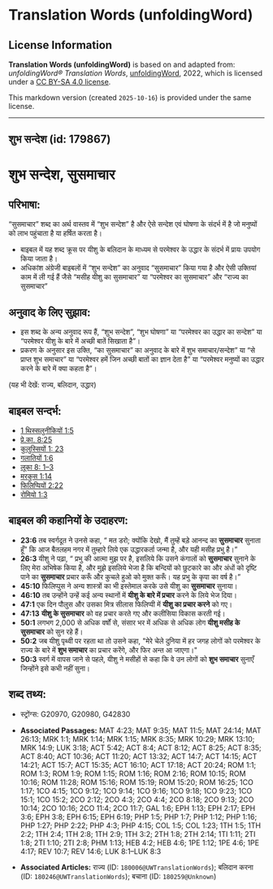# Translation Words (unfoldingWord)

## License Information

**Translation Words (unfoldingWord)** is based on and adapted from: _unfoldingWord® Translation Words_, [unfoldingWord](https://unfoldingword.org/utw), 2022, which is licensed under a [CC BY-SA 4.0 license](https://creativecommons.org/licenses/by-sa/4.0/legalcode.en).

This markdown version (created `2025-10-16`) is provided under the same license.



--------------------------------

## शुभ सन्देश (id: 179867)

शुभ सन्देश, सुसमाचार
====================

परिभाषा:
--------

“सुसमाचार” शब्द का अर्थ वास्तव में “शुभ सन्देश” है और ऐसे सन्देश एवं घोषणा के संदर्भ में है जो मनुष्यों को लाभ पहुंचाता है या हर्षित करता है।

* बाइबल में यह शब्द क्रूस पर यीशु के बलिदान के माध्यम से परमेश्वर के उद्धार के संदर्भ में प्रायः उपयोग किया जाता है।
* अधिकांश अंग्रेजी बाइबलों में “शुभ सन्देश” का अनुवाद “सुसमाचार” किया गया है और ऐसी उक्तियां काम में ली गई हैं जैसे “मसीह यीशु का सुसमाचार” या “परमेश्वर का सुसमाचार” और “राज्य का सुसमाचार”

अनुवाद के लिए सुझाव:
--------------------

* इस शब्द के अन्य अनुवाद रूप हैं, “शुभ सन्देश”, “शुभ घोषणा” या “परमेश्वर का उद्धार का सन्देश” या “परमेश्वर यीशु के बारे में अच्छी बातें सिखाता है”।
* प्रकरण के अनुसार इस उक्ति, “का सुसमाचार” का अनुवाद के बारे में शुभ समाचार/सन्देश” या “से प्राप्त शुभ समाचार” या “परमेश्वर हमें जिन अच्छी बातों का ज्ञान देता है” या “परमेश्वर मनुष्यों का उद्धार करने के बारे में क्या कहता है”।

(यह भी देखें: राज्य, बलिदान, उद्धार)

बाइबल सन्दर्भ:
--------------

* [1 थिस्सलुनीकियों 1:5](https://ref.ly/1Thess0:0)
* [प्रे.का. 8:25](https://ref.ly/Acts8:25)
* [कुलुस्सियों 1: 23](https://ref.ly/Col1:0)
* [गलातियों 1:6](https://ref.ly/Gal1:6)
* [लूका 8: 1–3](https://ref.ly/Luke8:0)
* [मरकुस 1:14](https://ref.ly/Mark1:14)
* [फिलिप्पियों 2:22](https://ref.ly/Phil2:22)
* [रोमियो 1:3](https://ref.ly/Rom1:3)

बाइबल की कहानियों के उदाहरण:
----------------------------

* **23:6** तब स्वर्गदूत ने उनसे कहा, “ मत डरो; क्योंकि देखो, मैं तुम्हें बड़े आनन्द का **सुसमाचार** सुनाता हूँ” कि आज बैतलहम नगर में तुम्हारे लिये एक उद्धारकर्ता जन्मा है, और यही मसीह प्रभु है।”
* **26:3** यीशु ने पढ़ा, “ प्रभु की आत्मा मुझ पर है, इसलिये कि उसने कंगालों को **सुसमाचार** सुनाने के लिए मेरा अभिषेक किया है, और मुझे इसलिये भेजा है कि बन्दियों को छुटकारे का और अंधों को दृष्टि पाने का **सुसमाचार** प्रचार करूँ और कुचले हुओ को मुक्त करूँ। यह प्रभु के कृपा का वर्ष है।”
* **45:10** फिलिप्पुस ने अन्य शास्त्रों का भी इस्तेमाल करके उसे यीशु का **सुसमाचार** सुनाया।
* **46:10** तब उन्होंने उन्हें कई अन्य स्थानों में **यीशु के बारे में प्रचार** करने के लिये भेज दिया।
* **47:1** एक दिन पौलुस और उसका मित्र सीलास फिलिप्पी में **यीशु का प्रचार करने** को गए।
* **47:13** **यीशु के सुसमाचार** को वह प्रचार करते गए और कलीसिया विकास करती गई।
* **50:1** लगभग 2,000 से अधिक वर्षों से, संसार भर में अधिक से अधिक लोग **यीशु मसीह के सुसमाचार** को सुन रहे हैं।
* **50:2** जब यीशु पृथ्वी पर रहता था तो उसने कहा, "मेरे चेले दुनिया में हर जगह लोगों को परमेश्वर के राज्य के बारे में **शुभ समाचार** का प्रचार करेंगे, और फिर अन्त आ जाएगा।"
* **50:3** स्वर्ग में वापस जाने से पहले, यीशु ने मसीहों से कहा कि वे उन लोगों को **शुभ समाचार** सुनाएँ जिन्होंने इसे कभी नहीं सुना।

शब्द तथ्य:
----------

* स्ट्रोंग्स: G20970, G20980, G42830

* **Associated Passages:** MAT 4:23; MAT 9:35; MAT 11:5; MAT 24:14; MAT 26:13; MRK 1:1; MRK 1:14; MRK 1:15; MRK 8:35; MRK 10:29; MRK 13:10; MRK 14:9; LUK 3:18; ACT 5:42; ACT 8:4; ACT 8:12; ACT 8:25; ACT 8:35; ACT 8:40; ACT 10:36; ACT 11:20; ACT 13:32; ACT 14:7; ACT 14:15; ACT 14:21; ACT 15:7; ACT 15:35; ACT 16:10; ACT 17:18; ACT 20:24; ROM 1:1; ROM 1:3; ROM 1:9; ROM 1:15; ROM 1:16; ROM 2:16; ROM 10:15; ROM 10:16; ROM 11:28; ROM 15:16; ROM 15:19; ROM 15:20; ROM 16:25; 1CO 1:17; 1CO 4:15; 1CO 9:12; 1CO 9:14; 1CO 9:16; 1CO 9:18; 1CO 9:23; 1CO 15:1; 1CO 15:2; 2CO 2:12; 2CO 4:3; 2CO 4:4; 2CO 8:18; 2CO 9:13; 2CO 10:14; 2CO 10:16; 2CO 11:4; 2CO 11:7; GAL 1:6; EPH 1:13; EPH 2:17; EPH 3:6; EPH 3:8; EPH 6:15; EPH 6:19; PHP 1:5; PHP 1:7; PHP 1:12; PHP 1:16; PHP 1:27; PHP 2:22; PHP 4:3; PHP 4:15; COL 1:5; COL 1:23; 1TH 1:5; 1TH 2:2; 1TH 2:4; 1TH 2:8; 1TH 2:9; 1TH 3:2; 2TH 1:8; 2TH 2:14; 1TI 1:11; 2TI 1:8; 2TI 1:10; 2TI 2:8; PHM 1:13; HEB 4:2; HEB 4:6; 1PE 1:12; 1PE 4:6; 1PE 4:17; REV 10:7; REV 14:6; LUK 8:1–LUK 8:3
* **Associated Articles:** राज्य (ID: `180006@UWTranslationWords`); बलिदान करना (ID: `180246@UWTranslationWords`); बचाना (ID: `180259@Unknown`)

